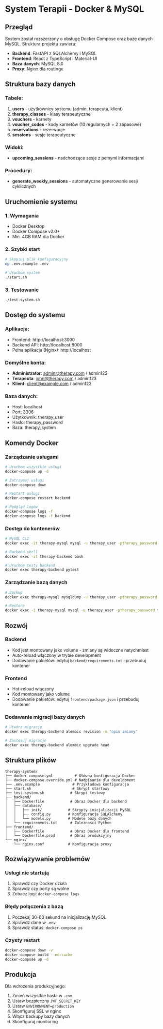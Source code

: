 # System Terapii - Docker & MySQL

## Przegląd

System został rozszerzony o obsługę Docker Compose oraz bazę danych MySQL. Struktura projektu zawiera:

- **Backend**: FastAPI z SQLAlchemy i MySQL
- **Frontend**: React z TypeScript i Material-UI
- **Baza danych**: MySQL 8.0
- **Proxy**: Nginx dla routingu

## Struktura bazy danych

### Tabele:
1. **users** - użytkownicy systemu (admin, terapeuta, klient)
2. **therapy_classes** - klasy terapeutyczne
3. **vouchers** - karnety
4. **voucher_codes** - kody karnetów (10 regularnych + 2 zapasowe)
5. **reservations** - rezerwacje
6. **sessions** - sesje terapeutyczne

### Widoki:
- **upcoming_sessions** - nadchodzące sesje z pełnymi informacjami

### Procedury:
- **generate_weekly_sessions** - automatyczne generowanie sesji cyklicznych

## Uruchomienie systemu

### 1. Wymagania
- Docker Desktop
- Docker Compose v2.0+
- Min. 4GB RAM dla Docker

### 2. Szybki start
```bash
# Skopiuj plik konfiguracyjny
cp .env.example .env

# Uruchom system
./start.sh
```

### 3. Testowanie
```bash
./test-system.sh
```

## Dostęp do systemu

### Aplikacja:
- Frontend: http://localhost:3000
- Backend API: http://localhost:8000
- Pełna aplikacja (Nginx): http://localhost

### Domyślne konta:
- **Administrator**: admin@therapy.com / admin123
- **Terapeuta**: john@therapy.com / admin123
- **Klient**: client@example.com / admin123

### Baza danych:
- Host: localhost
- Port: 3306
- Użytkownik: therapy_user
- Hasło: therapy_password
- Baza: therapy_system

## Komendy Docker

### Zarządzanie usługami
```bash
# Uruchom wszystkie usługi
docker-compose up -d

# Zatrzymaj usługi
docker-compose down

# Restart usługi
docker-compose restart backend

# Podgląd logów
docker-compose logs -f
docker-compose logs -f backend
```

### Dostęp do kontenerów
```bash
# MySQL CLI
docker exec -it therapy-mysql mysql -u therapy_user -ptherapy_password therapy_system

# Backend shell
docker exec -it therapy-backend bash

# Uruchom testy backend
docker exec therapy-backend pytest
```

### Zarządzanie bazą danych
```bash
# Backup
docker exec therapy-mysql mysqldump -u therapy_user -ptherapy_password therapy_system > backup.sql

# Restore
docker exec -i therapy-mysql mysql -u therapy_user -ptherapy_password therapy_system < backup.sql
```

## Rozwój

### Backend
- Kod jest montowany jako volume - zmiany są widoczne natychmiast
- Auto-reload włączony w trybie development
- Dodawanie pakietów: edytuj `backend/requirements.txt` i przebuduj kontener

### Frontend
- Hot-reload włączony
- Kod montowany jako volume
- Dodawanie pakietów: edytuj `frontend/package.json` i przebuduj kontener

### Dodawanie migracji bazy danych
```bash
# Utwórz migrację
docker exec therapy-backend alembic revision -m "opis zmiany"

# Zastosuj migracje
docker exec therapy-backend alembic upgrade head
```

## Struktura plików

```
therapy-system/
├── docker-compose.yml          # Główna konfiguracja Docker
├── docker-compose.override.yml # Nadpisania dla development
├── .env.example               # Przykładowa konfiguracja
├── start.sh                   # Skrypt startowy
├── test-system.sh            # Skrypt testowy
├── backend/
│   ├── Dockerfile            # Obraz Docker dla backend
│   ├── database/
│   │   ├── init/            # Skrypty inicjalizacji MySQL
│   │   ├── config.py        # Konfiguracja SQLAlchemy
│   │   └── models.py        # Modele bazy danych
│   └── requirements.txt      # Zależności Python
├── frontend/
│   ├── Dockerfile            # Obraz Docker dla frontend
│   └── Dockerfile.prod       # Obraz produkcyjny
└── nginx/
    └── nginx.conf           # Konfiguracja proxy

```

## Rozwiązywanie problemów

### Usługi nie startują
1. Sprawdź czy Docker działa
2. Sprawdź czy porty są wolne
3. Zobacz logi: `docker-compose logs`

### Błędy połączenia z bazą
1. Poczekaj 30-60 sekund na inicjalizację MySQL
2. Sprawdź dane w `.env`
3. Sprawdź status: `docker-compose ps`

### Czysty restart
```bash
docker-compose down -v
docker-compose build --no-cache
docker-compose up -d
```

## Produkcja

Dla wdrożenia produkcyjnego:
1. Zmień wszystkie hasła w `.env`
2. Ustaw bezpieczny `JWT_SECRET_KEY`
3. Ustaw `ENVIRONMENT=production`
4. Skonfiguruj SSL w nginx
5. Włącz backupy bazy danych
6. Skonfiguruj monitoring